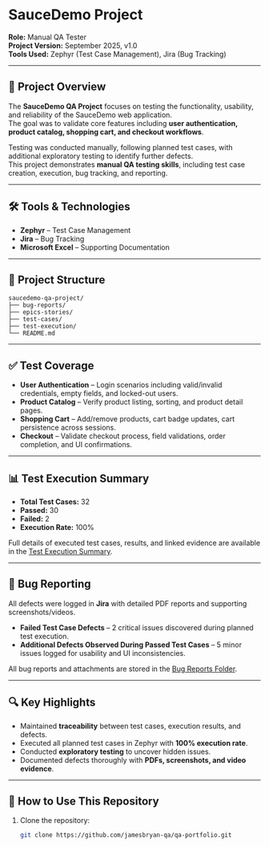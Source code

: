 # SauceDemo Project

**Role:** Manual QA Tester  
**Project Version:** September 2025, v1.0  
**Tools Used:** Zephyr (Test Case Management), Jira (Bug Tracking)

---

## 📌 Project Overview
The **SauceDemo QA Project** focuses on testing the functionality, usability, and reliability of the SauceDemo web application.  
The goal was to validate core features including **user authentication, product catalog, shopping cart, and checkout workflows**.  

Testing was conducted manually, following planned test cases, with additional exploratory testing to identify further defects.  
This project demonstrates **manual QA testing skills**, including test case creation, execution, bug tracking, and reporting.

---

## 🛠️ Tools & Technologies
- **Zephyr** – Test Case Management  
- **Jira** – Bug Tracking  
- **Microsoft Excel** – Supporting Documentation  

---

## 📂 Project Structure
```
saucedemo-qa-project/
├── bug-reports/
├── epics-stories/
├── test-cases/
├── test-execution/
└── README.md
```
---

## ✅ Test Coverage
- **User Authentication** – Login scenarios including valid/invalid credentials, empty fields, and locked-out users.  
- **Product Catalog** – Verify product listing, sorting, and product detail pages.  
- **Shopping Cart** – Add/remove products, cart badge updates, cart persistence across sessions.  
- **Checkout** – Validate checkout process, field validations, order completion, and UI confirmations.  

---

## 📊 Test Execution Summary
- **Total Test Cases:** 32  
- **Passed:** 30  
- **Failed:** 2  
- **Execution Rate:** 100%  

Full details of executed test cases, results, and linked evidence are available in the [Test Execution Summary](./Test_Execution/README.md).

---

## 🐛 Bug Reporting
All defects were logged in **Jira** with detailed PDF reports and supporting screenshots/videos.  

- **Failed Test Case Defects** – 2 critical issues discovered during planned test execution.  
- **Additional Defects Observed During Passed Test Cases** – 5 minor issues logged for usability and UI inconsistencies.  

All bug reports and attachments are stored in the [Bug Reports Folder](./bug-reports/README.md).

---

## 🔍 Key Highlights
- Maintained **traceability** between test cases, execution results, and defects.  
- Executed all planned test cases in Zephyr with **100% execution rate**.  
- Conducted **exploratory testing** to uncover hidden issues.  
- Documented defects thoroughly with **PDFs, screenshots, and video evidence**.

---

## 📌 How to Use This Repository
1. Clone the repository:  
   ```bash
   git clone https://github.com/jamesbryan-qa/qa-portfolio.git
